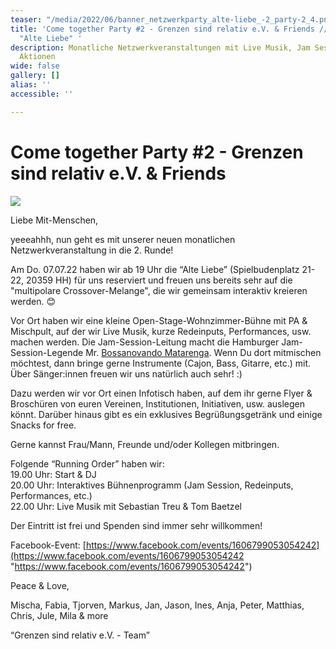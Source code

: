 ```yaml
---
teaser: "/media/2022/06/banner_netzwerkparty_alte-liebe_-2_party-2_4.png"
title: 'Come together Party #2 - Grenzen sind relativ e.V. & Friends // Do. 07.07.22
  "Alte Liebe" '
description: Monatliche Netzwerkveranstaltungen mit Live Musik, Jam Session und interaktiven
  Aktionen
wide: false
gallery: []
alias: ''
accessible: ''

---
```

# **Come together Party #2 - Grenzen sind relativ e.V. & Friends**

![](/media/2022/06/banner_netzwerkparty_alte-liebe_-2_party-2_4.png)

Liebe Mit-Menschen,

yeeeahhh, nun geht es mit unserer neuen monatlichen Netzwerkveranstaltung in die 2. Runde!

Am Do. 07.07.22 haben wir ab 19 Uhr die “Alte Liebe” (Spielbudenplatz 21-22, 20359 HH) für uns reserviert und freuen uns bereits sehr auf die "multipolare Crossover-Melange", die wir gemeinsam interaktiv kreieren werden. 😊

Vor Ort haben wir eine kleine Open-Stage-Wohnzimmer-Bühne mit PA & Mischpult, auf der wir Live Musik, kurze Redeinputs, Performances, usw. machen werden. Die Jam-Session-Leitung macht die Hamburger Jam-Session-Legende Mr. [Bossanovando Matarenga](https://www.facebook.com/bossanovando.matarenga). Wenn Du dort mitmischen möchtest, dann bringe gerne Instrumente (Cajon, Bass, Gitarre, etc.) mit. Über Sänger:innen freuen wir uns natürlich auch sehr! :)

Dazu werden wir vor Ort einen Infotisch haben, auf dem ihr gerne Flyer & Broschüren von euren Vereinen, Institutionen, Initiativen, usw. auslegen könnt. Darüber hinaus gibt es ein exklusives Begrüßungsgetränk und einige Snacks for free.

Gerne kannst Frau/Mann, Freunde und/oder Kollegen mitbringen.

Folgende “Running Order” haben wir:  
19\.00 Uhr: Start & DJ  
20\.00 Uhr: Interaktives Bühnenprogramm (Jam Session, Redeinputs, Performances, etc.)  
22\.00 Uhr: Live Musik mit Sebastian Treu & Tom Baetzel

Der Eintritt ist frei und Spenden sind immer sehr willkommen!

Facebook-Event: [https://www.facebook.com/events/1606799053054242](https://www.facebook.com/events/1606799053054242 "https://www.facebook.com/events/1606799053054242")

Peace & Love,

Mischa, Fabia, Tjorven, Markus, Jan, Jason, Ines, Anja, Peter, Matthias, Chris, Jule, Mila & more

“Grenzen sind relativ e.V. - Team”